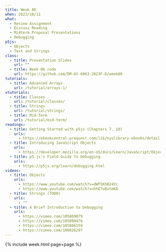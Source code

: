 ```yaml
---
title: Week 06
when: 2023/10/11
what:
  - Review Assignment
  - Discuss Reading
  - Midterm Proposal Presentations
  - Debugging
p5js:
  - Objects
  - Text and Strings
class:
  - title: Presentation Slides
    url: ""
  - title: Week 06 code
    url: https://github.com/DM-GY-6063-2023F-D/week06
tutorials:
  - title: Advanced Arrays
    url: /tutorial/arrays-1/
xtutorials:
  - title: Classes
    url: /tutorial/classes/
  - title: Strings
    url: /tutorial/strings/
  - title: Mid-Term
    url: /tutorial/mid-term/
readings:
  - title: Getting Started with p5js (Chapters 7, 10)
    urls:
      - https://ebookcentral.proquest.com/lib/nyulibrary-ebooks/detail.action?docID=4333728
  - title: Introducing JavaScript Objects
    urls:
      - https://developer.mozilla.org/en-US/docs/Learn/JavaScript/Objects
  - title: p5.js's Field Guide To Debugging
    urls:
      - https://p5js.org/learn/debugging.html
videos:
  - title: Objects
    urls:
      - https://www.youtube.com/watch?v=dWP1KhB24Yc
      - https://www.youtube.com/watch?v=hhE7uBvtmK8
  - title: Strings (TODO)
    urls:
      - ""
  - title: A Brief Introduction to Debugging
    urls:
      - https://vimeo.com/105069079
      - https://vimeo.com/105080476
      - https://vimeo.com/105086159
      - https://vimeo.com/106026297
---
```

{% include week.html page=page %}
